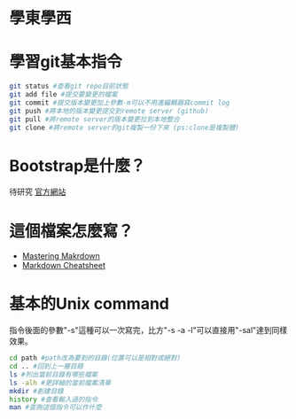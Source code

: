 學東學西
====

# 學習git基本指令
```bash
git status #查看git repo目前狀態
git add file #提交要變更的檔案
git commit #提交版本變更加上參數-m可以不用進編輯器寫commit log
git push #將本地的版本變更提交到remote server (github)
git pull #將remote server的版本變更拉到本地整合
git clone #將remote server的git複製一份下來 (ps:clone是複製體)
```
# Bootstrap是什麼？

待研究
[官方網站](http://getbootstrap.com/)

# 這個檔案怎麼寫？
- [Mastering Makrdown](https://guides.github.com/features/mastering-markdown/)
- [Markdown Cheatsheet](https://github.com/adam-p/markdown-here/wiki/Markdown-Cheatsheet)

# 基本的Unix command
指令後面的參數"-s"這種可以一次寫完，比方"-s -a -l"可以直接用"-sal"達到同樣效果。
```bash
cd path #path改為要到的目錄(位置可以是相對或絕對)
cd .. #回到上一層目錄
ls #列出當前目錄有哪些檔案
ls -alh #更詳細的當前檔案清單
mkdir #創建目錄
history #查看輸入過的指令
man #查詢這個指令可以作什麼
```
